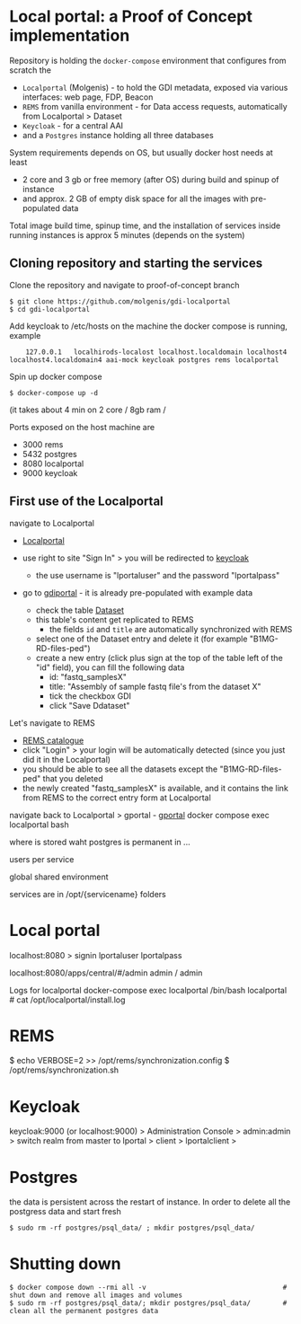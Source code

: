 # Local portal: a Proof of Concept implementation

Repository is holding the `docker-compose` environment that configures from scratch the
 - `Localportal` (Molgenis) - to hold the GDI metadata, exposed via various interfaces: web page, FDP, Beacon
 - `REMS` from vanilla environment - for Data access requests, automatically from Localportal > Dataset
 - `Keycloak` - for a central AAI
 - and a `Postgres` instance holding all three databases

System requirements depends on OS, but usually docker host needs at least
 - 2 core and 3 gb or free memory (after OS) during build and spinup of instance
 - and approx. 2 GB of empty disk space for all the images with pre-populated data

Total image build time, spinup time, and the installation of services inside running instances is approx 5 minutes (depends on the system)

## Cloning repository and starting the services

Clone the repository and navigate to proof-of-concept branch

    $ git clone https://github.com/molgenis/gdi-localportal
    $ cd gdi-localportal

Add keycloak to /etc/hosts on the machine the docker compose is running, example

```
    127.0.0.1   localhirods-localost localhost.localdomain localhost4 localhost4.localdomain4 aai-mock keycloak postgres rems localportal
```

Spin up docker compose

    $ docker-compose up -d

(it takes about 4 min on 2 core / 8gb ram /


Ports exposed on the host machine are
 - 3000 rems
 - 5432 postgres
 - 8080 localportal
 - 9000 keycloak

## First use of the Localportal

navigate to Localportal 
 - [Localportal](http://localhost:8080/)
 - use right to site "Sign In" > you will be redirected to [keycloak](http://keycloak:9000)
   - the use username is "lportaluser" and the password "lportalpass"

 - go to [gdiportal](http://localhost:8080/gdiportal/) - it is already pre-populated with example data 
   - check the table [Dataset](http://localhost:8080/gdiportal/tables/#/Dataset)
   - this table's content get replicated to REMS
     - the fields `id` and `title` are automatically synchronized with REMS
   - select one of the Dataset entry and delete it (for example "B1MG-RD-files-ped")
   - create a new entry (click plus sign at the top of the table left of the "id" field), you can fill the following data
     - id: "fastq_samplesX"
     - title: "Assembly of sample fastq file's from the dataset X"
     - tick the checkbox GDI
     - click "Save Ddataset"

Let's navigate to REMS
 - [REMS catalogue](http://localhost:3000/catalogue)
 - click "Login" > your login will be automatically detected (since you just did it in the Localportal)
 - you should be able to see all the datasets except the "B1MG-RD-files-ped" that you deleted
 - the newly created "fastq_samplesX" is available, and it contains the link from REMS to the correct entry form at Localportal

navigate back to Localportal > gportal
    - [gportal](http://localhost:8080/gdiportal/gportal/#/)
docker compose exec localportal bash


where is stored waht
    postgres is permanent in ...

users per service

global shared environment

services are in /opt/{servicename} folders

# Local portal

localhost:8080 > signin
    lportaluser
    lportalpass

localhost:8080/apps/central/#/admin
    admin / admin

Logs for localportal
    docker-compose exec localportal /bin/bash
    localportal # cat /opt/localportal/install.log

# REMS

$ echo VERBOSE=2 >> /opt/rems/synchronization.config
$ /opt/rems/synchronization.sh


# Keycloak

keycloak:9000 (or localhost:9000) > Administration Console > admin:admin > switch realm from master to lportal
    > client > lportalclient >


# Postgres

the data is persistent across the restart of instance. In order to delete all the postgress data and start fresh

    $ sudo rm -rf postgres/psql_data/ ; mkdir postgres/psql_data/


# Shutting down

    $ docker compose down --rmi all -v                                  # shut down and remove all images and volumes
    $ sudo rm -rf postgres/psql_data/; mkdir postgres/psql_data/        # clean all the permanent postgres data
